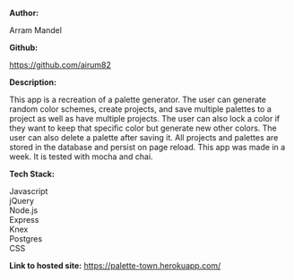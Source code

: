<b>Author:</b>

Arram Mandel

<b>Github:</b>

https://github.com/airum82

<b>Description:</b>

This app is a recreation of a palette generator. The user can generate random color schemes, create projects, and save multiple palettes to a project as well as have multiple projects. The user can also lock a color if they want to keep that specific color but generate new other colors. The user can also delete a palette after saving it. All projects and palettes are stored in the database and persist on page reload. This app was made in a week. It is tested with mocha and chai.

<b>Tech Stack:</b>

Javascript<br>jQuery<br>Node.js<br>Express<br>Knex<br>Postgres<br>CSS



<b>Link to hosted site:</b> https://palette-town.herokuapp.com/



